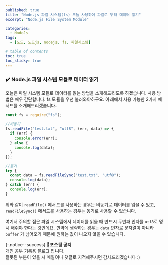 ```yaml
---
published: true
title: "Node.js 파일 시스템(fs) 모듈 사용하여 파일로 부터 데이터 읽기"
excerpt: "Node.js File System Module"

categories:
  - NodeJs
tags:
  - [노드, 노드js, nodejs, fs, 파일시스템]

# table of contents
toc: true
toc_sticky: true
---
```


### ✔️ Node.js 파일 시스템 모듈로 데이터 읽기

오늘은 파일 시스템 모듈로 데이터를 읽는 방법을 소개해드리도록 하겠습니다. 사용 방법은 매우 간단합니다. fs 모듈을 우선 불러와야하구요. 아래에서 사용 가능한 2가지 메서드를 소개해드리겠습니다.

```jsx
const fs = require("fs");

//비동기
fs.readFile("test.txt", "utf8", (err, data) => {
  if (err) {
    console.error(err);
  } else {
    console.log(data);
  }
});

//동기
try {
  const data = fs.readFileSync("test.txt", "utf8");
  console.log(data);
} catch (err) {
  console.log(err);
}
```

위와 같이 `readFile()` 메서드를 사용하는 경우는 비동기로 데이터를 읽을 수 있고, `readFileSync()` 메서드를 사용하는 경우는 동기로 사용할 수 있습니다.

여기서 주의할 점은 파일 시스템에서 데이터를 읽을 때 반드시 두번째 인자를 `utf8`로 명시 해줘야 한다는 것인데요. 만약에 생략하는 경우는 `data` 인자로 문자열이 아니라 `buffer` 가 넘어오기 때문에 원하는 값이 나오지 않을 수 있습니다.

{:.notice--success}
🔔**포스팅 공지**  
개인 공부 기록용 블로그 입니다.  
잘못된 부분이 있을 시 메일이나 댓글로 지적해주시면 감사드리겠습니다 :)
